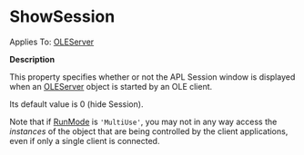 




<h1 class="heading"><span class="name">ShowSession</span></h1>

Applies To: [OLEServer](../a-z/oleserver.md)


**Description**


This property specifies whether or not the APL Session window is displayed when an [OLEServer](../a-z/oleserver.md) object is started by an OLE client.


Its default value is 0 (hide Session).


Note that if [RunMode](../a-z/runmode.md) is `'MultiUse'`, you may not in any way access the *instances* of the object that are being controlled by the client applications, even if only a single client is connected.



